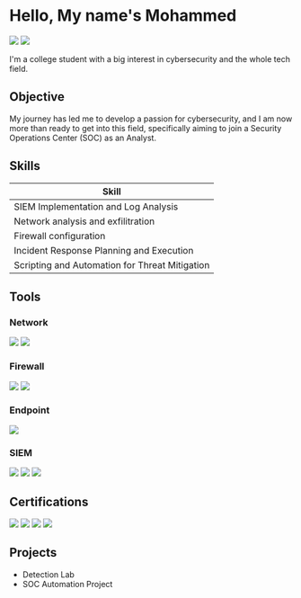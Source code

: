 # Hello, My name's Mohammed
<a href="https://www.linkedin.com/in/mohammed-adel-65a603332/"><img src="https://img.shields.io/badge/-LinkedIn-0072b1?&style=for-the-badge&logo=linkedin&logoColor=white" /></a>
<a href="https://draft.blogger.com/profile/15106219692456843948"><img src="https://img.shields.io/badge/-Blogger-FF5722?&style=for-the-badge&logo=blogger&logoColor=white" /></a>


I'm a college student with a big interest in cybersecurity and the whole tech field.

## Objective

My journey has led me to develop a passion for cybersecurity, and I am now more than ready to get into this field, specifically aiming to join a Security Operations Center (SOC) as an Analyst.

## Skills

| Skill                                          |
|---------------------------------------------------------------------------|
| SIEM Implementation and Log Analysis          |
| Network analysis and exfilitration |
| Firewall configuration        |
| Incident Response Planning and Execution     |
| Scripting and Automation for Threat Mitigation |

## Tools

### Network
<div>
    <img src="https://img.shields.io/badge/-Wireshark-1679A7?&style=for-the-badge&logo=Wireshark&logoColor=white" />
    <img src="https://img.shields.io/badge/-Zeek-777BB4?&style=for-the-badge&logo=Zeek&logoColor=white" />
</div>

### Firewall
<div>
     <img src="https://img.shields.io/badge/-Palo%20Alto-0084FF?&style=for-the-badge&logo=Palo-Alto-Networks&logoColor=white" />
     <img src="https://img.shields.io/badge/-FortiGate-EE3124?&style=for-the-badge&logo=Fortinet&logoColor=white" />

</div>

### Endpoint
<div>
    <img src="https://img.shields.io/badge/-Microsoft_Defender_for_Endpoint-00A4EF?&style=for-the-badge&logo=Microsoft&logoColor=white" />
</div>

### SIEM
<div>
    <img src="https://img.shields.io/badge/-Microsoft_Sentinel-0078D4?&style=for-the-badge&logo=Microsoft&logoColor=white" />
    <img src="https://img.shields.io/badge/-Splunk-000000?&style=for-the-badge&logo=Splunk&logoColor=white" />
    <img src="https://img.shields.io/badge/-QRadar-001489?&style=for-the-badge&logo=IBM&logoColor=white" />
</div>

## Certifications

<div>
<img src="https://img.shields.io/badge/-CC-000000?&style=for-the-badge&logo=ISC2&logoColor=white" />
<img src="https://img.shields.io/badge/-CAP-FF5733?&style=for-the-badge&logo=SECOPS&logoColor=white" />
<img src="https://img.shields.io/badge/-Datto%20RMM%20Certified%20Administrator-1E90FF?&style=for-the-badge&logo=datto&logoColor=white" />
<img src="https://img.shields.io/badge/-Google%20IT-4285F4?&style=for-the-badge&logo=google&logoColor=white" />
</div>

## Projects
- Detection Lab
- SOC Automation Project
